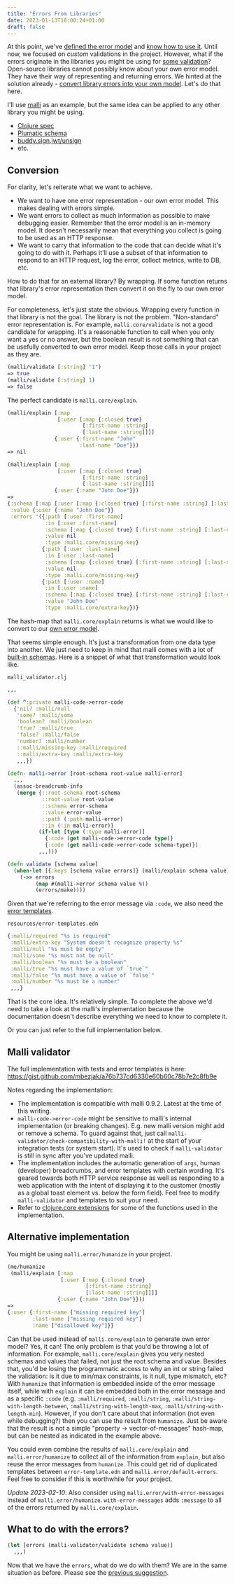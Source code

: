 ```yaml
---
title: "Errors From Libraries"
date: 2023-01-13T18:00:24+01:00
draft: false
---
```


At this point, we've [defined the error model](../error-model) and [know how to
use it](../using-the-error-model). Until now, we focused on *custom* validations
in the project. However, what if the errors originate in the libraries you might
be using for [some
validation](../what-is-a-validation#what-can-result-in-an-error)? Open-source
libraries cannot possibly know about your own error model. They have their way
of representing and returning errors. We hinted at the solution already -
[convert library errors into your own model](../error-model#how-to-use-it).
Let's do that here.

I'll use [malli](https://github.com/metosin/malli) as an example, but the same
idea can be applied to any other library you might be using.
- [Clojure spec](https://clojure.org/guides/spec)
- [Plumatic schema](https://github.com/plumatic/schema)
- [buddy.sign.jwt/unsign](https://github.com/funcool/buddy-sign/blob/3.4.333/src/buddy/sign/jwt.clj#L22)
- etc.

## Conversion

For clarity, let's reiterate what we want to achieve.
- We want to have one error representation - our own error model. This makes
  dealing with errors simple.
- We want errors to collect as much information as possible to make debugging
  easier. Remember that the error model is an in-memory model. It doesn't
  necessarily mean that everything you collect is going to be used as an HTTP
  response.
- We want to carry that information to the code that can decide what it's going
  to do with it. Perhaps it'll use a subset of that information to respond to an
  HTTP request, log the error, collect metrics, write to DB, etc.

How to do that for an external library? By wrapping. If some function returns
that library's error representation then convert it on the fly to our own error
model.

For completeness, let's just state the obvious. Wrapping every function in that
library is not the goal. The library is not the problem. "Non-standard" error
representation is. For example, `malli.core/validate` is not a good candidate
for wrapping. It's a reasonable function to call when you only want a yes or no
answer, but the boolean result is not something that can be usefully converted
to own error model. Keep those calls in your project as they are.

```clojure
(malli/validate [:string] "1")
=> true
(malli/validate [:string] 1)
=> false
```

The perfect candidate is `malli.core/explain`.

```clojure
(malli/explain [:map
                [:user [:map {:closed true}
                        [:first-name :string]
                        [:last-name :string]]]]
               {:user {:first-name "John"
                       :last-name "Doe"}})
=> nil

(malli/explain [:map
                [:user [:map {:closed true}
                        [:first-name :string]
                        [:last-name :string]]]]
               {:user {:name "John Doe"}})
=>
{:schema [:map [:user [:map {:closed true} [:first-name :string] [:last-name :string]]]]
 :value {:user {:name "John Doe"}}
 :errors '({:path [:user :first-name]
            :in [:user :first-name]
            :schema [:map {:closed true} [:first-name :string] [:last-name :string]]
            :value nil
            :type :malli.core/missing-key}
           {:path [:user :last-name]
            :in [:user :last-name]
            :schema [:map {:closed true} [:first-name :string] [:last-name :string]]
            :value nil
            :type :malli.core/missing-key}
           {:path [:user :name]
            :in [:user :name]
            :schema [:map {:closed true} [:first-name :string] [:last-name :string]]
            :value "John Doe"
            :type :malli.core/extra-key})}
```

The hash-map that `malli.core/explain` returns is what we would like to convert
to our [own error model](../error-model#model-that-works-well-enough).

That seems simple enough. It's just a transformation from one data type into
another. We just need to keep in mind that malli comes with a lot of [built-in
schemas](https://github.com/metosin/malli#built-in-schemas). Here is a snippet
of what that transformation would look like.

`malli_validator.clj`

```clojure
,,,

(def ^:private malli-code->error-code
  {'nil? :malli/null
   'some? :malli/some
   'boolean? :malli/boolean
   'true? :malli/true
   'false? :malli/false
   'number? :malli/number
   ::malli/missing-key :malli/required
   ::malli/extra-key :malli/extra-key
   ,,,})

(defn- malli->error [root-schema root-value malli-error]
  ,,,
  (assoc-breadcrumb-info
   (merge {::root-schema root-schema
           ::root-value root-value
           ::schema error-schema
           ::value error-value
           ::path (:path malli-error)
           ::in (:in malli-error)}
          (if-let [type (:type malli-error)]
            {:code (get malli-code->error-code type)}
            {:code (get malli-code->error-code schema-type)})
          ,,,)))

(defn validate [schema value]
  (when-let [{:keys [schema value errors]} (malli/explain schema value)]
    (->> errors
         (map #(malli->error schema value %))
         (errors/make))))
```

Given that we're referring to the error message via `:code`, we also need the
[error templates](../error-model#code-and-args).

`resources/error-templates.edn`

```clojure
{:malli/required "%s is required"
 :malli/extra-key "System doesn't recognize property %s"
 :malli/null "%s must be empty"
 :malli/some "%s must not be null"
 :malli/boolean "%s must be a boolean"
 :malli/true "%s must have a value of `true`"
 :malli/false "%s must have a value of `false`"
 :malli/number "%s must be a number"
 ,,,}
```

That is the core idea. It's relatively simple. To complete the above we'd need
to take a look at the malli's implementation because the documentation doesn't
describe everything we need to know to complete it.

Or you can just refer to the full implementation below.

## Malli validator

The full implementation with tests and error templates is here:
https://gist.github.com/mbezjak/a76b737cd6330e60b60c78b7e2c8fb9e

Notes regarding the implementation:
- The implementation is compatible with malli 0.9.2. Latest at the time of this
  writing.
- `malli-code->error-code` might be sensitive to malli's internal implementation
  (or breaking changes). E.g. new malli version might add or remove a schema. To
  guard against that, just call
  `malli-validator/check-compatibility-with-malli!` at the start of your
  integration tests (or system start). It's used to check if `malli-validator`
  is still in sync after you've updated malli.
- The implementation includes the automatic generation of `args`, human
  (developer) breadcrumbs, and error templates with certain wording. It's geared
  towards both HTTP service response as well as responding to a web application
  with the intent of displaying it to the customer (mostly as a global toast
  element vs. below the form field). Feel free to modify `malli-validator` and
  templates to suit your need.
- Refer to [clojure.core extensions](../clojure-core-extensions) for some of the
  functions used in the implementation.

## Alternative implementation

You might be using `malli.error/humanize` in your project.

```clojure
(me/humanize
 (malli/explain [:map
                 [:user [:map {:closed true}
                         [:first-name :string]
                         [:last-name :string]]]]
                {:user {:name "John Doe"}}))
=>
{:user {:first-name ["missing required key"]
        :last-name ["missing required key"]
        :name ["disallowed key"]}}
```

Can that be used instead of `malli.core/explain` to generate own error model?
Yes, it can! The only problem is that you'd be throwing a lot of information.
For example, `malli.core/explain` gives you very nested schemas and values that
failed, not just the root schema and value. Besides that, you'd be losing the
programmatic access to why an int or string failed the validation: is it due to
min/max constraints, is it null, type mismatch, etc? With `humanize` that
information is embedded inside of the error message itself, while with `explain`
it can be embedded both in the error message and as a specific `:code` (e.g.
`:malli/required`, `:malli/string`, `:malli/string-with-length-between`,
`:malli/string-with-length-max`, `:malli/string-with-length-min`). However, if
you don't care about that information (not even while debugging?) then you can
use the result from `humanize`. Just be aware that the result is not a simple
"property -> vector-of-messages" hash-map, but can be nested as indicated in the
example above.

You could even combine the results of `malli.core/explain` and
`malli.error/humanize` to collect all of the information from `explain`, but
also reuse the error messages from `humanize`. This could get rid of duplicated
templates between `error-template.edn` and `malli.error/default-errors`. Feel
free to consider if this is worthwhile for your project.

*Update 2023-02-10*: Also consider using `malli.error/with-error-messages`
instead of `malli.error/humanize`. `with-error-messages` adds `:message` to all
of the errors returned by `malli.core/explain`.

## What to do with the errors?

```clojure
(let [errors (malli-validator/validate schema value)]
  ,,,)
```

Now that we have the `errors`, what do we do with them? We are in the same
situation as before. Please see the [previous
suggestion](../using-the-error-model#what-to-do-with-the-errors).
